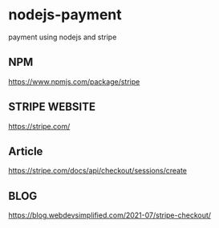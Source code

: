 # nodejs-payment
payment using nodejs and stripe

## NPM
https://www.npmjs.com/package/stripe

## STRIPE WEBSITE
https://stripe.com/


## Article
https://stripe.com/docs/api/checkout/sessions/create

## BLOG
https://blog.webdevsimplified.com/2021-07/stripe-checkout/
